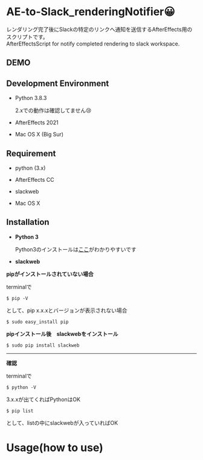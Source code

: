 # AE-to-Slack_renderingNotifier:grinning:

 レンダリング完了後にSlackの特定のリンクへ通知を送信するAfterEffects用のスクリプトです。<br> AfterEffectsScript for notify completed rendering to slack workspace.

## DEMO

## Development Environment

- Python 3.8.3
  
  2.xでの動作は確認してません:cry:
  
- AfterEffects 2021
  
- Mac OS X (Big Sur)
  

## Requirement

- python (3.x)
  
- AfterEffects CC
  
- slackweb
  
- Mac OS X
  

## Installation

- **Python 3** 
  
  Python3のインストールは[ここ](https://qiita.com/7110/items/1aa5968022373e99ae28)がわかりやすいです
  
- **slackweb**
  

**pipがインストールされていない場合**

terminalで

`$ pip -V`

として、pip x.x.xとバージョンが表示されない場合

`$ sudo easy_install pip`

**pipインストール後　slackwebをインストール**

`$ sudo pip install slackweb`

****

**確認**

terminalで

`$ python -V`

3.x.xが出てくればPythonはOK

`$ pip list`

として、listの中にslackwebが入っていればOK

# Usage(how to use)
